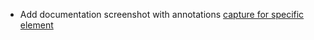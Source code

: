 * Add documentation screenshot with annotations [capture for specific element](browser/documentation-artifacts#screenshot-of-a-specific-element) 